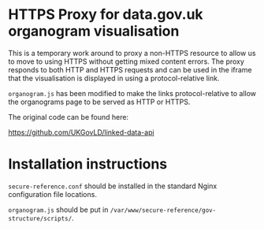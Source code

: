# HTTPS Proxy for data.gov.uk organogram visualisation

This is a temporary work around to proxy a non-HTTPS resource to allow us to
move to using HTTPS without getting mixed content errors. The proxy responds to
both HTTP and HTTPS requests and can be used in the iframe that the visualisation
is displayed in using a protocol-relative link.

`organogram.js` has been modified to make the links protocol-relative to allow
the organograms page to be served as HTTP or HTTPS.

The original code can be found here:

https://github.com/UKGovLD/linked-data-api

# Installation instructions

`secure-reference.conf` should be installed in the standard Nginx configuration file locations.

`organogram.js` should be put in `/var/www/secure-reference/gov-structure/scripts/`.
